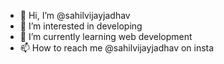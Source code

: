 - 👋 Hi, I’m @sahilvijayjadhav
- 👀 I’m interested in developing
- 🌱 I’m currently learning web development
- 📫 How to reach me @sahilvijayjadhav on insta
<!---
sahilvijayjadhav/sahilvijayjadhav is a ✨ special ✨ repository because its `README.md` (this file) appears on your GitHub profile.
You can click the Preview link to take a look at your changes.
--->
